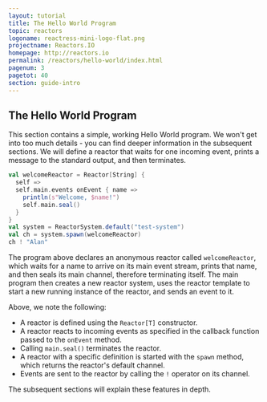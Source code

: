 ```yaml
---
layout: tutorial
title: The Hello World Program
topic: reactors
logoname: reactress-mini-logo-flat.png
projectname: Reactors.IO
homepage: http://reactors.io
permalink: /reactors/hello-world/index.html
pagenum: 3
pagetot: 40
section: guide-intro
---
```


## The Hello World Program

This section contains a simple, working Hello World program.
We won't get into too much details - you can find deeper information
in the subsequent sections.
We will define a reactor that waits for one incoming event,
prints a message to the standard output,
and then terminates.

```scala
val welcomeReactor = Reactor[String] {
  self =>
  self.main.events onEvent { name =>
    println(s"Welcome, $name!")
    self.main.seal()
  }
}
val system = ReactorSystem.default("test-system")
val ch = system.spawn(welcomeReactor)
ch ! "Alan"
```

The program above declares an anonymous reactor called `welcomeReactor`,
which waits for a name to arrive on its main event stream,
prints that name, and then seals its main channel, therefore terminating itself.
The main program then creates a new reactor system,
uses the reactor template to start a new running instance of the reactor,
and sends an event to it.

Above, we note the following:

- A reactor is defined using the `Reactor[T]` constructor.
- A reactor reacts to incoming events as specified in the callback function passed
  to the `onEvent` method.
- Calling `main.seal()` terminates the reactor.
- A reactor with a specific definition is started with the `spawn` method, which
  returns the reactor's default channel.
- Events are sent to the reactor by calling the `!` operator on its channel.

The subsequent sections will explain these features in depth.


